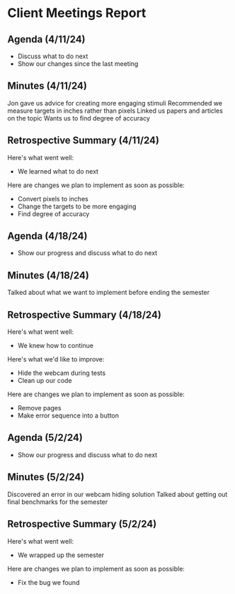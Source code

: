 # Client Meetings Report

## Agenda (4/11/24)
 * Discuss what to do next
 * Show our changes since the last meeting

## Minutes (4/11/24)
Jon gave us advice for creating more engaging stimuli
Recommended we measure targets in inches rather than pixels
Linked us papers and articles on the topic
Wants us to find degree of accuracy

## Retrospective Summary (4/11/24)
Here's what went well:
  * We learned what to do next
  
Here are changes we plan to implement as soon as possible:
   * Convert pixels to inches
   * Change the targets to be more engaging
   * Find degree of accuracy

## Agenda (4/18/24)
 * Show our progress and discuss what to do next

## Minutes (4/18/24)
Talked about what we want to implement before ending the semester

## Retrospective Summary (4/18/24)
Here's what went well:
  * We knew how to continue

Here's what we'd like to improve:
   * Hide the webcam during tests
   * Clean up our code
  
Here are changes we plan to implement as soon as possible:
   * Remove pages
   * Make error sequence into a button

## Agenda (5/2/24)
 * Show our progress and discuss what to do next

## Minutes (5/2/24)
Discovered an error in our webcam hiding solution
Talked about getting out final benchmarks for the semester

## Retrospective Summary (5/2/24)
Here's what went well:
  * We wrapped up the semester
  
Here are changes we plan to implement as soon as possible:
   * Fix the bug we found